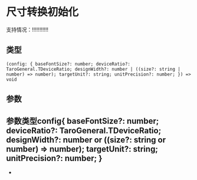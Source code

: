 # 尺寸转换初始化
支持情况：!!!!!!!!!!!
## 类型[​](initPxTransform.html#类型)
```tsx
(config: { baseFontSize?: number; deviceRatio?: TaroGeneral.TDeviceRatio; designWidth?: number | ((size?: string | number) => number); targetUnit?: string; unitPrecision?: number; }) => void
```

## 参数[​](initPxTransform.html#参数)
参数类型config{ baseFontSize?: number; deviceRatio?: TaroGeneral.TDeviceRatio; designWidth?: number or ((size?: string or number) => number); targetUnit?: string; unitPrecision?: number; }
- 
-
